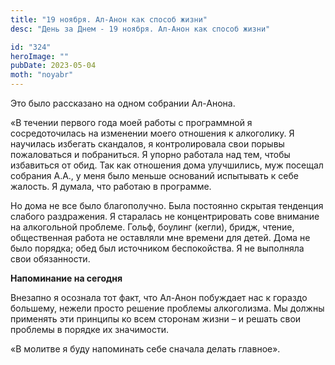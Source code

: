 ```yaml
---
title: "19 ноября. Ал-Анон как способ жизни"
desc: "День за Днем - 19 ноября. Ал-Анон как способ жизни"

id: "324"
heroImage: ""
pubDate: 2023-05-04
moth: "noyabr"
---
```


Это было рассказано на одном собрании Ал-Анона.

«В течении первого года моей работы с программной я сосредоточилась на
изменении моего отношения к алкоголику. Я научилась избегать скандалов, я
контролировала свои порывы пожаловаться и побраниться. Я упорно работала над
тем, чтобы избавиться от обид. Так как отношения дома улучшились, муж посещал
собрания А.А., у меня было меньше оснований испытывать к себе жалость. Я
думала, что работаю в программе.

Но дома не все было благополучно. Была постоянно скрытая тенденция слабого
раздражения. Я старалась не концентрировать сове внимание на алкогольной
проблеме. Гольф, боулинг (кегли), бридж, чтение, общественная работа не
оставляли мне времени для детей. Дома не было порядка; обед был источником
беспокойства. Я не выполняла свои обязанности.

**Напоминание на сегодня**

Внезапно я осознала тот факт, что Ал-Анон побуждает нас к гораздо большему,
нежели просто решение проблемы алкоголизма. Мы должны применять эти принципы
ко всем сторонам жизни – и решать свои проблемы в порядке их значимости.

«В молитве я буду напоминать себе сначала делать главное».
